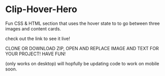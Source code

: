# Clip-Hover-Hero
Fun CSS &amp; HTML section that uses the hover state to to go between three images and content cards. 

check out the link to see it live!

CLONE OR DOWNLOAD ZIP, OPEN AND REPLACE IMAGE AND TEXT FOR YOUR PROJECT! HAVE FUN! 

(only works on desktop) will hopfully be updating code to work on mobile soon.
